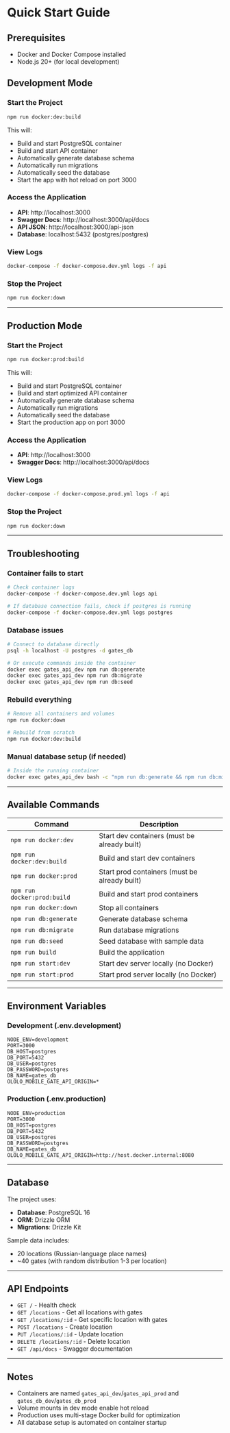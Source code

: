 # Quick Start Guide

## Prerequisites
- Docker and Docker Compose installed
- Node.js 20+ (for local development)

## Development Mode

### Start the Project
```bash
npm run docker:dev:build
```

This will:
- Build and start PostgreSQL container
- Build and start API container
- Automatically generate database schema
- Automatically run migrations
- Automatically seed the database
- Start the app with hot reload on port 3000

### Access the Application
- **API**: http://localhost:3000
- **Swagger Docs**: http://localhost:3000/api/docs
- **API JSON**: http://localhost:3000/api-json
- **Database**: localhost:5432 (postgres/postgres)

### View Logs
```bash
docker-compose -f docker-compose.dev.yml logs -f api
```

### Stop the Project
```bash
npm run docker:down
```

---

## Production Mode

### Start the Project
```bash
npm run docker:prod:build
```

This will:
- Build and start PostgreSQL container
- Build and start optimized API container
- Automatically generate database schema
- Automatically run migrations
- Automatically seed the database
- Start the production app on port 3000

### Access the Application
- **API**: http://localhost:3000
- **Swagger Docs**: http://localhost:3000/api/docs

### View Logs
```bash
docker-compose -f docker-compose.prod.yml logs -f api
```

### Stop the Project
```bash
npm run docker:down
```

---

## Troubleshooting

### Container fails to start
```bash
# Check container logs
docker-compose -f docker-compose.dev.yml logs api

# If database connection fails, check if postgres is running
docker-compose -f docker-compose.dev.yml logs postgres
```

### Database issues
```bash
# Connect to database directly
psql -h localhost -U postgres -d gates_db

# Or execute commands inside the container
docker exec gates_api_dev npm run db:generate
docker exec gates_api_dev npm run db:migrate
docker exec gates_api_dev npm run db:seed
```

### Rebuild everything
```bash
# Remove all containers and volumes
npm run docker:down

# Rebuild from scratch
npm run docker:dev:build
```

### Manual database setup (if needed)
```bash
# Inside the running container
docker exec gates_api_dev bash -c "npm run db:generate && npm run db:migrate && npm run db:seed"
```

---

## Available Commands

| Command | Description |
|---------|-------------|
| `npm run docker:dev` | Start dev containers (must be already built) |
| `npm run docker:dev:build` | Build and start dev containers |
| `npm run docker:prod` | Start prod containers (must be already built) |
| `npm run docker:prod:build` | Build and start prod containers |
| `npm run docker:down` | Stop all containers |
| `npm run db:generate` | Generate database schema |
| `npm run db:migrate` | Run database migrations |
| `npm run db:seed` | Seed database with sample data |
| `npm run build` | Build the application |
| `npm run start:dev` | Start dev server locally (no Docker) |
| `npm run start:prod` | Start prod server locally (no Docker) |

---

## Environment Variables

### Development (.env.development)
```
NODE_ENV=development
PORT=3000
DB_HOST=postgres
DB_PORT=5432
DB_USER=postgres
DB_PASSWORD=postgres
DB_NAME=gates_db
OLOLO_MOBILE_GATE_API_ORIGIN=*
```

### Production (.env.production)
```
NODE_ENV=production
PORT=3000
DB_HOST=postgres
DB_PORT=5432
DB_USER=postgres
DB_PASSWORD=postgres
DB_NAME=gates_db
OLOLO_MOBILE_GATE_API_ORIGIN=http://host.docker.internal:8080
```

---

## Database

The project uses:
- **Database**: PostgreSQL 16
- **ORM**: Drizzle ORM
- **Migrations**: Drizzle Kit

Sample data includes:
- 20 locations (Russian-language place names)
- ~40 gates (with random distribution 1-3 per location)

---

## API Endpoints

- `GET /` - Health check
- `GET /locations` - Get all locations with gates
- `GET /locations/:id` - Get specific location with gates
- `POST /locations` - Create location
- `PUT /locations/:id` - Update location
- `DELETE /locations/:id` - Delete location
- `GET /api/docs` - Swagger documentation

---

## Notes

- Containers are named `gates_api_dev`/`gates_api_prod` and `gates_db_dev`/`gates_db_prod`
- Volume mounts in dev mode enable hot reload
- Production uses multi-stage Docker build for optimization
- All database setup is automated on container startup
